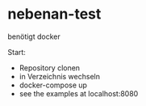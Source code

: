 # nebenan-test

benötigt docker

Start:
- Repository clonen
- in Verzeichnis wechseln
- docker-compose up
- see the examples at localhost:8080
